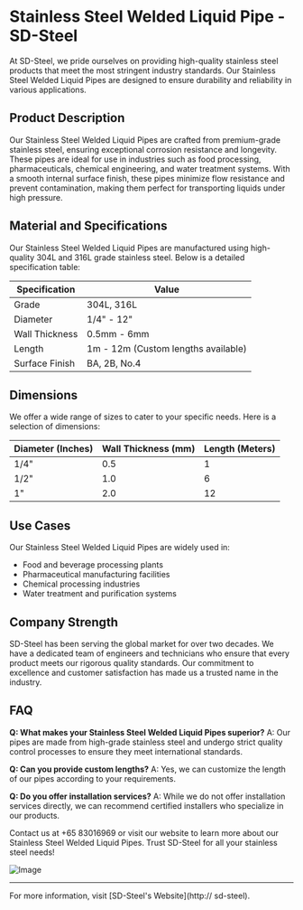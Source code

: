 # Stainless Steel Welded Liquid Pipe - SD-Steel

At SD-Steel, we pride ourselves on providing high-quality stainless steel products that meet the most stringent industry standards. Our Stainless Steel Welded Liquid Pipes are designed to ensure durability and reliability in various applications. 

## Product Description
Our Stainless Steel Welded Liquid Pipes are crafted from premium-grade stainless steel, ensuring exceptional corrosion resistance and longevity. These pipes are ideal for use in industries such as food processing, pharmaceuticals, chemical engineering, and water treatment systems. With a smooth internal surface finish, these pipes minimize flow resistance and prevent contamination, making them perfect for transporting liquids under high pressure.

## Material and Specifications
Our Stainless Steel Welded Liquid Pipes are manufactured using high-quality 304L and 316L grade stainless steel. Below is a detailed specification table:

| Specification | Value |
|---------------|-------|
| Grade         | 304L, 316L |
| Diameter      | 1/4" - 12" |
| Wall Thickness | 0.5mm - 6mm |
| Length        | 1m - 12m (Custom lengths available) |
| Surface Finish| BA, 2B, No.4 |

## Dimensions
We offer a wide range of sizes to cater to your specific needs. Here is a selection of dimensions:

| Diameter (Inches) | Wall Thickness (mm) | Length (Meters) |
|-------------------|---------------------|-----------------|
| 1/4"              | 0.5                 | 1               |
| 1/2"              | 1.0                 | 6               |
| 1"                | 2.0                 | 12              |

## Use Cases
Our Stainless Steel Welded Liquid Pipes are widely used in:
- Food and beverage processing plants
- Pharmaceutical manufacturing facilities
- Chemical processing industries
- Water treatment and purification systems

## Company Strength
SD-Steel has been serving the global market for over two decades. We have a dedicated team of engineers and technicians who ensure that every product meets our rigorous quality standards. Our commitment to excellence and customer satisfaction has made us a trusted name in the industry.

## FAQ
**Q: What makes your Stainless Steel Welded Liquid Pipes superior?**
A: Our pipes are made from high-grade stainless steel and undergo strict quality control processes to ensure they meet international standards.

**Q: Can you provide custom lengths?**
A: Yes, we can customize the length of our pipes according to your requirements.

**Q: Do you offer installation services?**
A: While we do not offer installation services directly, we can recommend certified installers who specialize in our products.

Contact us at +65 83016969 or visit our website to learn more about our Stainless Steel Welded Liquid Pipes. Trust SD-Steel for all your stainless steel needs!

![Image](https://github.com/user-attachments/assets/2567258e-e124-4816-932d-1809bd27ef0b)

---

For more information, visit [SD-Steel's Website](http:// sd-steel).